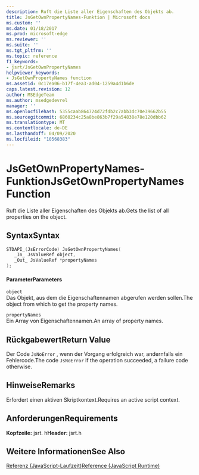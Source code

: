 ```yaml
---
description: Ruft die Liste aller Eigenschaften des Objekts ab.
title: JsGetOwnPropertyNames-Funktion | Microsoft docs
ms.custom: ''
ms.date: 01/18/2017
ms.prod: microsoft-edge
ms.reviewer: ''
ms.suite: ''
ms.tgt_pltfrm: ''
ms.topic: reference
f1_keywords:
- jsrt/JsGetOwnPropertyNames
helpviewer_keywords:
- JsGetOwnPropertyNames function
ms.assetid: 0c17ea06-b17f-4ea3-ad04-1259a4d1b6de
caps.latest.revision: 12
author: MSEdgeTeam
ms.author: msedgedevrel
manager: ''
ms.openlocfilehash: 5355caab864724d72fdb2c7abb3dc70e39662b55
ms.sourcegitcommit: 6860234c25a8be863b7f29a54838e78e120dbb62
ms.translationtype: MT
ms.contentlocale: de-DE
ms.lasthandoff: 04/09/2020
ms.locfileid: "10568383"
---
```

# <span data-ttu-id="efc2b-103">JsGetOwnPropertyNames-Funktion</span><span class="sxs-lookup"><span data-stu-id="efc2b-103">JsGetOwnPropertyNames Function</span></span>
<span data-ttu-id="efc2b-104">Ruft die Liste aller Eigenschaften des Objekts ab.</span><span class="sxs-lookup"><span data-stu-id="efc2b-104">Gets the list of all properties on the object.</span></span>  
  
## <span data-ttu-id="efc2b-105">Syntax</span><span class="sxs-lookup"><span data-stu-id="efc2b-105">Syntax</span></span>  
  
```cpp  
STDAPI_(JsErrorCode) JsGetOwnPropertyNames(  
   _In_ JsValueRef object,  
   _Out_ JsValueRef *propertyNames  
);  
```  
  
#### <span data-ttu-id="efc2b-106">Parameter</span><span class="sxs-lookup"><span data-stu-id="efc2b-106">Parameters</span></span>  
 `object`  
 <span data-ttu-id="efc2b-107">Das Objekt, aus dem die Eigenschaftennamen abgerufen werden sollen.</span><span class="sxs-lookup"><span data-stu-id="efc2b-107">The object from which to get the property names.</span></span>  
  
 `propertyNames`  
 <span data-ttu-id="efc2b-108">Ein Array von Eigenschaftennamen.</span><span class="sxs-lookup"><span data-stu-id="efc2b-108">An array of property names.</span></span>  
  
## <span data-ttu-id="efc2b-109">Rückgabewert</span><span class="sxs-lookup"><span data-stu-id="efc2b-109">Return Value</span></span>  
 <span data-ttu-id="efc2b-110">Der Code `JsNoError` , wenn der Vorgang erfolgreich war, andernfalls ein Fehlercode.</span><span class="sxs-lookup"><span data-stu-id="efc2b-110">The code `JsNoError` if the operation succeeded, a failure code otherwise.</span></span>  
  
## <span data-ttu-id="efc2b-111">Hinweise</span><span class="sxs-lookup"><span data-stu-id="efc2b-111">Remarks</span></span>  
 <span data-ttu-id="efc2b-112">Erfordert einen aktiven Skriptkontext.</span><span class="sxs-lookup"><span data-stu-id="efc2b-112">Requires an active script context.</span></span>  
  
## <span data-ttu-id="efc2b-113">Anforderungen</span><span class="sxs-lookup"><span data-stu-id="efc2b-113">Requirements</span></span>  
 <span data-ttu-id="efc2b-114">**Kopfzeile:** jsrt. h</span><span class="sxs-lookup"><span data-stu-id="efc2b-114">**Header:** jsrt.h</span></span>  
  
## <span data-ttu-id="efc2b-115">Weitere Informationen</span><span class="sxs-lookup"><span data-stu-id="efc2b-115">See Also</span></span>  
 [<span data-ttu-id="efc2b-116">Referenz (JavaScript-Laufzeit)</span><span class="sxs-lookup"><span data-stu-id="efc2b-116">Reference (JavaScript Runtime)</span></span>](../chakra-hosting/reference-javascript-runtime.md)